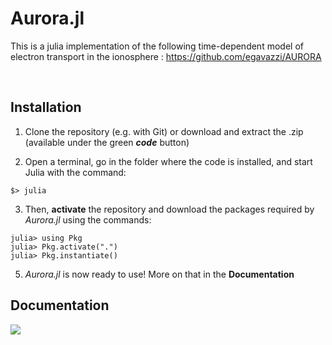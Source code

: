 # Aurora.jl

This is a julia implementation of the following time-dependent model of electron transport in the ionosphere : 
https://github.com/egavazzi/AURORA

<br /> 

## Installation

1. Clone the repository (e.g. with Git) or download and extract the .zip (available under the green _**code**_ button)

2. Open a terminal, go in the folder where the code is installed, and start Julia with the command:
```
$> julia
```

3. Then, **activate** the repository and download the packages required by *Aurora.jl* using the commands:
```julia-repl
julia> using Pkg
julia> Pkg.activate(".")
julia> Pkg.instantiate()
```

5. *Aurora.jl* is now ready to use! More on that in the **Documentation**


## Documentation
[![][docs-dev-img]][docs-dev-url]






[docs-dev-img]: https://img.shields.io/badge/docs-dev-blue.svg
[docs-dev-url]: https://egavazzi.github.io/Aurora.jl/dev/

